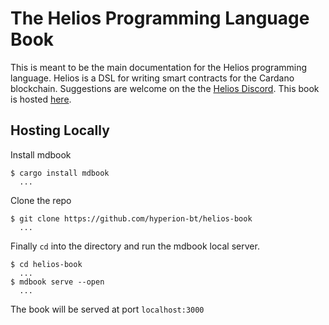 # The Helios Programming Language Book

This is meant to be the main documentation for the Helios programming language.
Helios is a DSL for writing smart contracts for the Cardano blockchain.
Suggestions are welcome on the the [Helios Discord](https://discord.gg/XTwPrvB25q).
This book is hosted [here](https://www.hyperion-bt.org/helios-book/).

## Hosting Locally

Install mdbook

```shell
$ cargo install mdbook
  ...
```

Clone the repo

```shell
$ git clone https://github.com/hyperion-bt/helios-book
  ...
```

Finally `cd` into the directory and run the mdbook local server.

```shell
$ cd helios-book
  ...
$ mdbook serve --open
  ...
```

The book will be served at port `localhost:3000`
